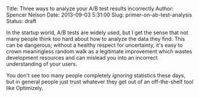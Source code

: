 Title: Three ways to analyze your A/B test results incorrectly
Author: Spencer Nelson
Date: 2013-09-03 5:31:00
Slug: primer-on-ab-test-analysis
Status: draft

In the startup world, A/B tests are widely used, but I get the sense that not many people think too hard about how to analyze the data they find. This can be dangerous; without a healthy respect for uncertainty, it's easy to crown meaningless random walk as a legitimate improvement which wastes development resources and can mislead you into an incorrect understanding of your users.

You don't see too many people completely *ignoring* statistics these days, but in general people just trust whatever they get out of an off-the-shelf tool like Optimizely. 